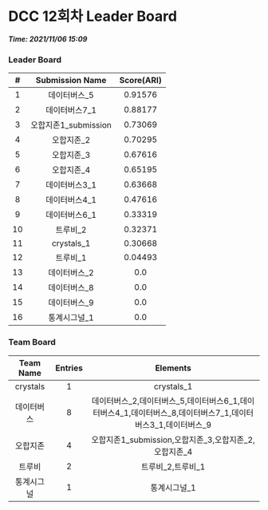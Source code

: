 # DCC 12회차 Leader Board
***Time: 2021/11/06 15:09***

### Leader Board

|#|Submission Name|Score(ARI)|
|:---:|:---:|:---:|
|1|데이터버스_5|0.91576|
|2|데이터버스7_1|0.88177|
|3|오합지존1_submission|0.73069|
|4|오합지존_2|0.70295|
|5|오합지존_3|0.67616|
|6|오합지존_4|0.65195|
|7|데이터버스3_1|0.63668|
|8|데이터버스4_1|0.47616|
|9|데이터버스6_1|0.33319|
|10|트루비_2|0.32371|
|11|crystals_1|0.30668|
|12|트루비_1|0.04493|
|13|데이터버스_2|0.0|
|14|데이터버스_8|0.0|
|15|데이터버스_9|0.0|
|16|통계시그널_1|0.0|

### Team Board

|Team Name|Entries|Elements|
|:---:|:---:|:---:|
|crystals|1|crystals_1|
|데이터버스|8|데이터버스_2,데이터버스_5,데이터버스6_1,데이터버스4_1,데이터버스_8,데이터버스7_1,데이터버스3_1,데이터버스_9|
|오합지존|4|오합지존1_submission,오합지존_3,오합지존_2,오합지존_4|
|트루비|2|트루비_2,트루비_1|
|통계시그널|1|통계시그널_1|
